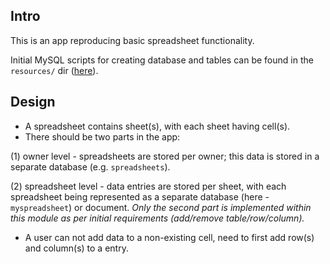 ## Intro

This is an app reproducing basic spreadsheet functionality.

Initial MySQL scripts for creating database and tables can be found in the `resources/` dir ([here](https://github.com/olenalo/Module03/blob/master/src/main/resources/initMySQLScripts.sql)).

## Design

* A spreadsheet contains sheet(s), with each sheet having cell(s).
* There should be two parts in the app: 

(1) owner level - spreadsheets are stored per owner; this data is stored in a separate database (e.g. `spreadsheets`). 

(2) spreadsheet level - data entries are stored per sheet, with each spreadsheet being represented as a separate database 
(here - `myspreadsheet`) or document. 
*Only the second part is implemented within this module as per initial requirements (add/remove table/row/column).*

* A user can not add data to a non-existing cell, need to first add row(s) and column(s) to a entry.